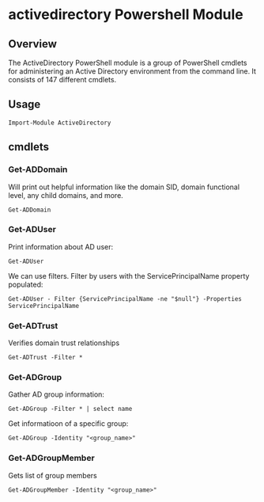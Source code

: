 # activedirectory Powershell Module

## Overview

The ActiveDirectory PowerShell module is a group of PowerShell cmdlets for administering an Active Directory environment from the command line. It consists of 147 different cmdlets.

## Usage

    Import-Module ActiveDirectory


## cmdlets

### Get-ADDomain

Will print out helpful information like the domain SID, domain functional level, any child domains, and more.

    Get-ADDomain

### Get-ADUser

Print information about AD user:

    Get-ADUser

We can use filters.
Filter by users with the ServicePrincipalName property populated:

    Get-ADUser - Filter {ServicePrincipalName -ne "$null"} -Properties ServicePrincipalName


### Get-ADTrust

Verifies domain trust relationships

    Get-ADTrust -Filter *


### Get-ADGroup

Gather AD group information:

    Get-ADGroup -Filter * | select name

Get informatioon of a specific group:

    Get-ADGroup -Identity "<group_name>"


### Get-ADGroupMember

Gets list of group members

    Get-ADGroupMember -Identity "<group_name>"